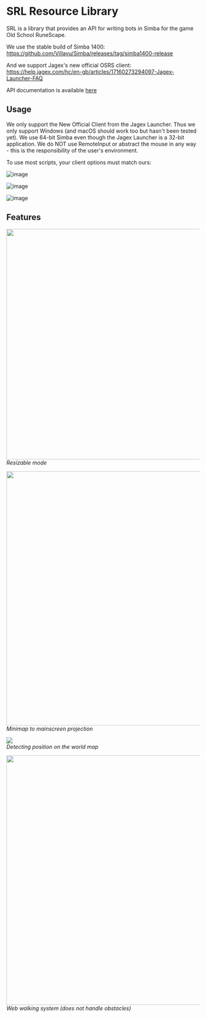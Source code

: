 SRL Resource Library
=====================

SRL is a library that provides an API for writing bots in Simba for the game Old School RuneScape.

We use the stable build of Simba 1400: https://github.com/Villavu/Simba/releases/tag/simba1400-release

And we support Jagex's new official OSRS client: https://help.jagex.com/hc/en-gb/articles/17160273294097-Jagex-Launcher-FAQ

API documentation is available [here](https://villavu.github.io/SRL-Development)

## Usage

We only support the New Official Client from the Jagex Launcher. Thus we only support Windows (and macOS should work too but hasn't been tested yet). We use 64-bit Simba even though the Jagex Launcher is a 32-bit application. We do NOT use RemoteInput or abstract the mouse in any way - this is the responsibility of the user's environment.

To use most scripts, your client options must match ours:

![image](https://github.com/KeepBotting/SRL-Development/assets/7429071/7ba0340c-d148-4ac0-849a-ffbad57d8da0)

![image](https://github.com/KeepBotting/SRL-Development/assets/7429071/d6f25a82-82de-4e37-aa4a-d823dfe41246)

![image](https://github.com/KeepBotting/SRL-Development/assets/7429071/69b5adda-c910-41ff-b360-8eb54a47d1b7)


## Features

<img src="docs/images/resizable.png" width="738" height="600">\
*Resizable mode*

<img src="docs/images/mm2ms.png" width="734" height="662">\
*Minimap to mainscreen projection*

<img src="docs/images/walker.png">\
*Detecting position on the world map*

<img src="docs/images/webber.png" width="650" height="650">\
*Web walking system (does not handle obstacles)*
